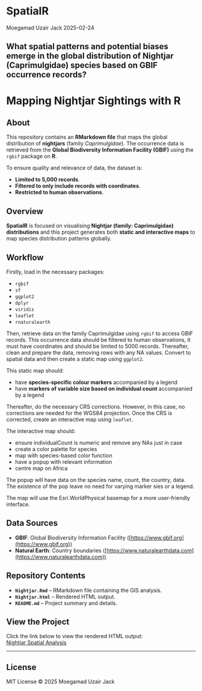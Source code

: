 SpatialR
================
Moegamad Uzair Jack
2025-02-24

## What spatial patterns and potential biases emerge in the global distribution of Nightjar (Caprimulgidae) species based on GBIF occurrence records?
# Mapping Nightjar Sightings with R 

## About  

This repository contains an **RMarkdown file** that maps the global distribution of **nightjars** (family *Caprimulgidae*). The occurrence data is retrieved from the **Global Biodiversity Information Facility (GBIF)** using the `rgbif` package on **R**.  

To ensure quality and relevance of data, the dataset is: 
- **Limited to 5,000 records**.  
- **Filtered to only include records with coordinates**.  
- **Restricted to human observations**.  

## Overview  

**SpatialR** is focused on visualising **Nightjar (family: Caprimulgidae) distributions** and this project generates both **static and interactive maps** to map species distribution patterns globally.  

## Workflow

Firstly, load in the necessary packages:
- `rgbif` 
- `sf`
- `ggplot2`
- `dplyr`
- `viridis`
- `leaflet`
- `rnaturalearth`

Then, retrieve data on the family Caprimulgidae using `rgbif` to access GBIF records. This occurrence data should be filtered to human observations, it must have coordinates and should be limited to 5000 records.
Thereafter, clean and prepare the data, removing rows with any NA values.
Convert to spatial data and then create a static map using `ggplot2`.

This static map should:
- have **species-specific colour markers** accompanied by a legend
- have **markers of variable size based on individual count** accompanied by a legend

Thereafter, do the necessary CRS corrections. However, in this case, no corrections are needed for the WGS84 projection. Once the CRS is corrected,  create an interactive map using `leaflet`.

The interactive map should:
- ensure individualCount is numeric and remove any NAs just in case
- create a color palette for species
- map with species-based color function
- have a popup with relevant information
- centre  map on Africa

The popup will have data on the species name, count, the country, data. The existence of the pop leave no need for varying marker sies or a legend.

The map will use the Esri.WorldPhysical basemap for a more user-friendly interface.

## Data Sources  

- **GBIF**: Global Biodiversity Information Facility ([https://www.gbif.org](https://www.gbif.org))  
- **Natural Earth**: Country boundaries ([https://www.naturalearthdata.com](https://www.naturalearthdata.com))  

## Repository Contents 

- **`Nightjar.Rmd`** – RMarkdown file containing the GIS analysis.  
- **`Nightjar.html`** – Rendered HTML output.  
- **`README.md`** – Project summary and details.  

## View the Project 

Click the link below to view the rendered HTML output:  
[Nightjar Spatial Analysis](https://htmlview.glitch.me/?https://github.com/moegamad-uj/GIS-in-R-2025/blob/main/Nightjar.html)  

---  

## License  

MIT License © 2025 Moegamad Uzair Jack  
